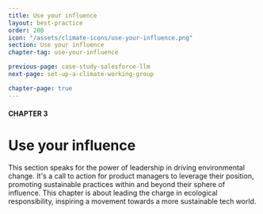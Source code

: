```yaml
---
title: Use your influence
layout: best-practice
order: 200
icon: "/assets/climate-icons/use-your-influence.png"
section: Use your influence
chapter-tag: use-your-influence

previous-page: case-study-salesforce-llm
next-page: set-up-a-climate-working-group

chapter-page: true
---
```


#### CHAPTER 3
# Use your influence

<div class="intro-chapter" style="text-align:left;"> 
  This section speaks for the power of leadership in driving environmental change. It's a call to action for product managers to leverage their position, promoting sustainable practices within and beyond their sphere of influence. This chapter is about leading the charge in ecological responsibility, inspiring a movement towards a more sustainable tech world.
</div>
